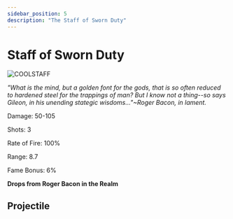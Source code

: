 ```yaml
---
sidebar_position: 5
description: "The Staff of Sworn Duty"
---
```


# Staff of Sworn Duty

![COOLSTAFF](https://vwiki.valorserver.com/api/item/picture/staff%20of%20sworn%20duty)

<i>"What is the mind, but a golden font for the gods, that is so often reduced to hardened steel for the trappings of man? But I know not a thing--so says Gileon, in his unending stategic wisdoms..."~Roger Bacon, in lament.</i>

Damage: 50-105

Shots: 3

Rate of Fire: 100%

Range: 8.7

Fame Bonus: 6%

**Drops from Roger Bacon in the Realm**

## Projectile
